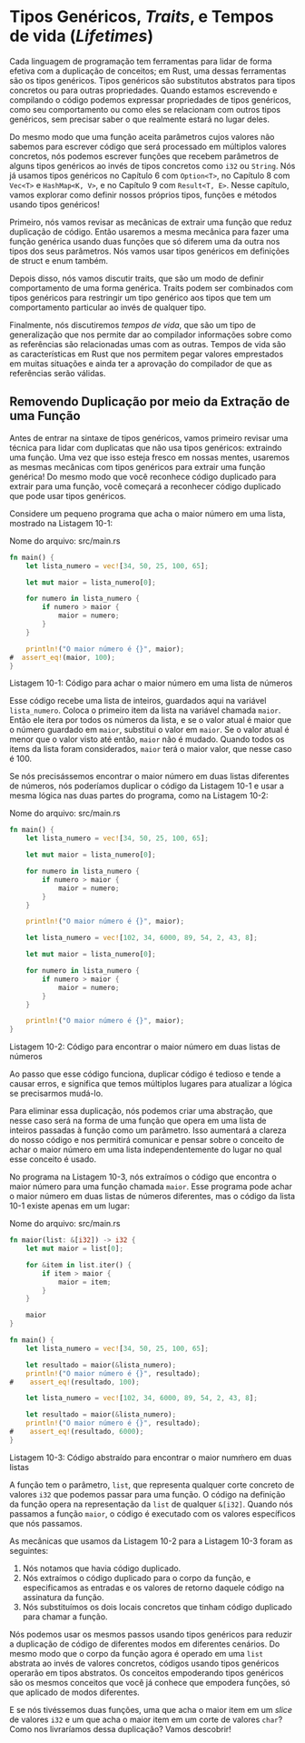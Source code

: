 # Tipos Genéricos, _Traits_, e Tempos de vida (_Lifetimes_)

Cada linguagem de programação tem ferramentas para lidar de forma efetiva com a
duplicação de conceitos; em Rust, uma dessas ferramentas são os tipos
genéricos. Tipos genéricos são substitutos abstratos para tipos concretos ou 
para outras propriedades. Quando estamos escrevendo e compilando o código 
podemos expressar propriedades de tipos genéricos, como seu comportamento ou 
como eles se relacionam com outros tipos genéricos, sem precisar saber o que 
realmente estará no lugar deles.

Do mesmo modo que uma função aceita parâmetros cujos valores não sabemos
para escrever código que será processado em múltiplos valores concretos, nós
podemos escrever funções que recebem parâmetros de alguns tipos genéricos ao
invés de tipos concretos como `i32` ou `String`. Nós já usamos tipos genéricos
no Capítulo 6 com `Option<T>`, no Capítulo 8 com `Vec<T>` e `HashMap<K, V>`, e 
no Capítulo 9 com `Result<T, E>`. Nesse capítulo, vamos explorar como definir
nossos próprios tipos, funções e métodos usando tipos genéricos!

Primeiro, nós vamos revisar as mecânicas de extrair uma função que reduz
duplicação de código. Então usaremos a mesma mecânica para fazer uma função
genérica usando duas funções que só diferem uma da outra nos tipos dos seus
parâmetros. Nós vamos usar tipos genéricos em definições de struct e enum
também.

Depois disso, nós vamos discutir traits, que são um modo de definir
comportamento de uma forma genérica. Traits podem ser combinados com tipos
genéricos para restringir um tipo genérico aos tipos que tem um comportamento
particular ao invés de qualquer tipo.

Finalmente, nós discutiremos *tempos de vida*, que são um tipo de generalização 
que nos permite dar ao compilador informações sobre como as referências são
relacionadas umas com as outras. Tempos de vida são as características em Rust
que nos permitem pegar valores emprestados em muitas situações e ainda ter a 
aprovação do compilador de que as referências serão válidas. 

## Removendo Duplicação por meio da Extração de uma Função

Antes de entrar na sintaxe de tipos genéricos, vamos primeiro revisar uma
técnica para lidar com duplicatas que não usa tipos genéricos: extraindo uma
função. Uma vez que isso esteja fresco em nossas mentes, usaremos as mesmas
mecânicas com tipos genéricos para extrair uma função genérica! Do mesmo modo 
que você reconhece código duplicado para extrair para uma função, você começará
a reconhecer código duplicado que pode usar tipos genéricos.

Considere um pequeno programa que acha o maior número em uma lista, mostrado
na Listagem 10-1:

<span class="filename">Nome do arquivo: src/main.rs</span>

```rust
fn main() {
    let lista_numero = vec![34, 50, 25, 100, 65];

    let mut maior = lista_numero[0];

    for numero in lista_numero {
        if numero > maior {
            maior = numero;
        }
    }

    println!("O maior número é {}", maior);
#  assert_eq!(maior, 100);
}
```

<span class="caption">Listagem 10-1: Código para achar o maior número em uma
lista de números</span>

Esse código recebe uma lista de inteiros, guardados aqui na variável 
`lista_numero`. Coloca o primeiro item da lista na variável chamada `maior`.
Então ele itera por todos os números da lista, e se o valor atual é maior que 
o número guardado em `maior`, substitui o valor em `maior`. Se o valor atual é
menor que o valor visto até então, `maior` não é mudado. Quando todos os items
da lista foram considerados, `maior` terá o maior valor, que nesse caso é 100.

Se nós precisássemos encontrar o maior número em duas listas diferentes de
números, nós poderíamos duplicar o código da Listagem 10-1 e usar a mesma
lógica nas duas partes do programa, como na Listagem 10-2:

<span class="filename">Nome do arquivo: src/main.rs</span>

```rust
fn main() {
    let lista_numero = vec![34, 50, 25, 100, 65];

    let mut maior = lista_numero[0];

    for numero in lista_numero {
        if numero > maior {
            maior = numero;
        }
    }

    println!("O maior número é {}", maior);

    let lista_numero = vec![102, 34, 6000, 89, 54, 2, 43, 8];

    let mut maior = lista_numero[0];

    for numero in lista_numero {
        if numero > maior {
            maior = numero;
        }
    }

    println!("O maior número é {}", maior);
}
```

<span class="caption">Listagem 10-2: Código para encontrar o maior número em
duas listas de números</span>

Ao passo que esse código funciona, duplicar código é tedioso e tende a causar
erros, e significa que temos múltiplos lugares para atualizar a lógica se
precisarmos mudá-lo.

Para eliminar essa duplicação, nós podemos criar uma abstração, que nesse caso
será na forma de uma função que opera em uma lista de inteiros passadas à 
função como um parâmetro. Isso aumentará a clareza do nosso código e nos
permitirá comunicar e pensar sobre o conceito de achar o maior número em uma
lista independentemente do lugar no qual esse conceito é usado.

No programa na Listagem 10-3, nós extraímos o código que encontra o maior 
número para uma função chamada `maior`. Esse programa pode achar o maior número
em duas listas de números diferentes, mas o código da lista 10-1 existe apenas
em um lugar:

<span class="filename">Nome do arquivo: src/main.rs</span>

```rust
fn maior(list: &[i32]) -> i32 {
    let mut maior = list[0];

    for &item in list.iter() {
        if item > maior {
            maior = item;
        }
    }

    maior
}

fn main() {
    let lista_numero = vec![34, 50, 25, 100, 65];

    let resultado = maior(&lista_numero);
    println!("O maior número é {}", resultado);
#    assert_eq!(resultado, 100);

    let lista_numero = vec![102, 34, 6000, 89, 54, 2, 43, 8];

    let resultado = maior(&lista_numero);
    println!("O maior número é {}", resultado);
#    assert_eq!(resultado, 6000);
}
```

<span class="caption">Listagem 10-3: Código abstraído para encontrar o maior
numḿero em duas listas</span>

A função tem o parâmetro, `list`, que representa qualquer corte concreto de
valores `i32` que podemos passar para uma função. O código na definição da
função opera na representação da `list` de qualquer `&[i32]`. Quando nós
passamos a função `maior`, o código é executado com os valores específicos
que nós passamos.

As mecânicas que usamos da Listagem 10-2 para a Listagem 10-3 foram as
seguintes:

1. Nós notamos que havia código duplicado.
2. Nós extraímos o código duplicado para o corpo da função, e especificamos as
   entradas e os valores de retorno daquele código na assinatura da função.
3. Nós substituímos os dois locais concretos que tinham código duplicado para
chamar a função.

Nós podemos usar os mesmos passos usando tipos genéricos para reduzir a 
duplicação de código de diferentes modos em diferentes cenários. Do mesmo modo
que o corpo da função agora é operado em uma `list` abstrata ao invés de 
valores concretos, códigos usando tipos genéricos operarão em tipos abstratos. 
Os conceitos empoderando tipos genéricos são os mesmos conceitos que você já 
conhece que empodera funções, só que aplicado de modos diferentes.

E se nós tivéssemos duas funções, uma que acha o maior item em um _slice_ de 
valores `i32` e um que acha o maior item em um corte de valores `char`? Como 
nos livraríamos dessa duplicação? Vamos descobrir!
